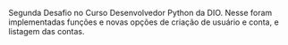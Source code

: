 Segunda Desafio no Curso Desenvolvedor Python da DIO. Nesse foram implementadas funções e novas opções de criação de usuário e conta, e listagem das contas.
